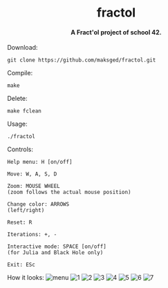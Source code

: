 <h1 align="center">fractol</h1>

<h4 align="center">A Fract'ol project of school 42.</h4>

Download:

    git clone https://github.com/maksged/fractol.git

Compile:

    make
    
Delete:

    make fclean
    
Usage:

    ./fractol

Controls:

```
Help menu: H [on/off]

Move: W, A, S, D

Zoom: MOUSE WHEEL
(zoom follows the actual mouse position)

Change color: ARROWS
(left/right)

Reset: R

Iterations: +, -

Interactive mode: SPACE [on/off]
(for Julia and Black Hole only)

Exit: ESc
```

How it looks:
![menu](https://github.com/maksged/fractol/blob/master/Img/menu.png)
![1](https://github.com/maksged/fractol/blob/master/Img/1.png)
![2](https://github.com/maksged/fractol/blob/master/Img/2.png)
![3](https://github.com/maksged/fractol/blob/master/Img/3.png)
![4](https://github.com/maksged/fractol/blob/master/Img/4.png)
![5](https://github.com/maksged/fractol/blob/master/Img/5.png)
![6](https://github.com/maksged/fractol/blob/master/Img/6.png)
![7](https://github.com/maksged/fractol/blob/master/Img/7.png)
